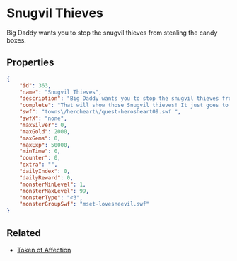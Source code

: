 # Snugvil Thieves

Big Daddy wants you to stop the snugvil thieves from stealing the candy boxes.

## Properties

```json
{
    "id": 363,
    "name": "Snugvil Thieves",
    "description": "Big Daddy wants you to stop the snugvil thieves from stealing the candy boxes.",
    "complete": "That will show those Snugvil thieves! It just goes to show you that you can dress a sneevil like Elton John but a sneevil is still a sneevil.",
    "swf": "towns\/heroheart\/quest-herosheart09.swf ",
    "swfX": "none",
    "maxSilver": 0,
    "maxGold": 2000,
    "maxGems": 0,
    "maxExp": 50000,
    "minTime": 0,
    "counter": 0,
    "extra": "",
    "dailyIndex": 0,
    "dailyReward": 0,
    "monsterMinLevel": 1,
    "monsterMaxLevel": 99,
    "monsterType": "<3",
    "monsterGroupSwf": "mset-lovesneevil.swf"
}
```

## Related

- [Token of Affection](../items/707-token-of-affection.md)

